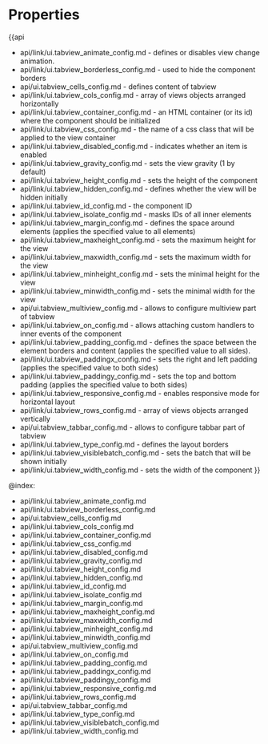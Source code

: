 Properties
==========

{{api
- api/link/ui.tabview_animate_config.md - defines or disables view change animation.
- api/link/ui.tabview_borderless_config.md - used to hide the component borders
- api/ui.tabview_cells_config.md - defines content of tabview
- api/link/ui.tabview_cols_config.md - array of views objects arranged horizontally
- api/link/ui.tabview_container_config.md - an HTML container (or its id) where the component should be initialized
- api/link/ui.tabview_css_config.md - the name of a css class that will be applied to the view container
- api/link/ui.tabview_disabled_config.md - indicates whether an item is enabled
- api/link/ui.tabview_gravity_config.md - sets the view gravity (1 by default)
- api/link/ui.tabview_height_config.md - sets the height of the component
- api/link/ui.tabview_hidden_config.md - defines whether the view will be hidden initially
- api/link/ui.tabview_id_config.md - the component ID
- api/link/ui.tabview_isolate_config.md - masks IDs of all inner elements
- api/link/ui.tabview_margin_config.md - defines the space around elements (applies the specified value to all elements)
- api/link/ui.tabview_maxheight_config.md - sets the maximum height for the view
- api/link/ui.tabview_maxwidth_config.md - sets the maximum width for the view
- api/link/ui.tabview_minheight_config.md - sets the minimal height for the view
- api/link/ui.tabview_minwidth_config.md - sets the minimal width for the view
- api/ui.tabview_multiview_config.md - allows to configure multiview part of tabview
- api/link/ui.tabview_on_config.md - allows attaching custom handlers to inner events of the component
- api/link/ui.tabview_padding_config.md - defines the space between the element borders and content (applies the specified value to all sides).
- api/link/ui.tabview_paddingx_config.md - sets the right and left padding (applies the specified value to both sides)
- api/link/ui.tabview_paddingy_config.md - sets the top and bottom padding (applies the specified value to both sides)
- api/link/ui.tabview_responsive_config.md - enables responsive mode for horizontal layout
- api/link/ui.tabview_rows_config.md - array of views objects arranged vertically
- api/ui.tabview_tabbar_config.md - allows to configure tabbar part of tabview
- api/link/ui.tabview_type_config.md - defines the layout borders
- api/link/ui.tabview_visiblebatch_config.md - sets the batch that will be shown initially
- api/link/ui.tabview_width_config.md - sets the width of the component
}}

@index:
- api/link/ui.tabview_animate_config.md
- api/link/ui.tabview_borderless_config.md
- api/ui.tabview_cells_config.md
- api/link/ui.tabview_cols_config.md
- api/link/ui.tabview_container_config.md
- api/link/ui.tabview_css_config.md
- api/link/ui.tabview_disabled_config.md
- api/link/ui.tabview_gravity_config.md
- api/link/ui.tabview_height_config.md
- api/link/ui.tabview_hidden_config.md
- api/link/ui.tabview_id_config.md
- api/link/ui.tabview_isolate_config.md
- api/link/ui.tabview_margin_config.md
- api/link/ui.tabview_maxheight_config.md
- api/link/ui.tabview_maxwidth_config.md
- api/link/ui.tabview_minheight_config.md
- api/link/ui.tabview_minwidth_config.md
- api/ui.tabview_multiview_config.md
- api/link/ui.tabview_on_config.md
- api/link/ui.tabview_padding_config.md
- api/link/ui.tabview_paddingx_config.md
- api/link/ui.tabview_paddingy_config.md
- api/link/ui.tabview_responsive_config.md
- api/link/ui.tabview_rows_config.md
- api/ui.tabview_tabbar_config.md
- api/link/ui.tabview_type_config.md
- api/link/ui.tabview_visiblebatch_config.md
- api/link/ui.tabview_width_config.md


